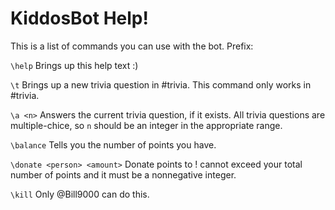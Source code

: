 # KiddosBot Help!

This is a list of commands you can use with the bot.
Prefix: <prefix>

`\help`
Brings up this help text :)

`\t`
Brings up a new trivia question in #trivia. This command only works in #trivia.

`\a <n>`
Answers the current trivia question, if it exists. All trivia questions are multiple-chice, so `n` should be an integer in the appropriate range.

`\balance`
Tells you the number of points you have.

`\donate <person> <amount>`
Donate <amount> points to <person>! <amount> cannot exceed your total number of points and it must be a nonnegative integer.

`\kill`
Only @Bill9000 can do this.